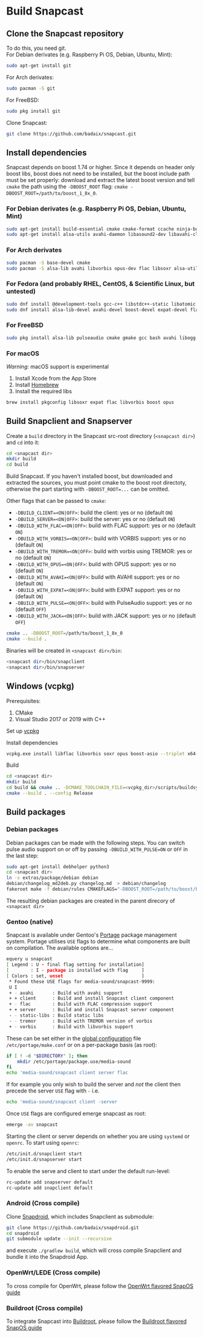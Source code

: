 # Build Snapcast

## Clone the Snapcast repository

To do this, you need git.  
For Debian derivates (e.g. Raspberry Pi OS, Debian, Ubuntu, Mint):

```sh
sudo apt-get install git
```

For Arch derivates:

```sh
sudo pacman -S git
```

For FreeBSD:

```sh
sudo pkg install git
```

Clone Snapcast:

```sh
git clone https://github.com/badaix/snapcast.git
```

## Install dependencies

Snapcast depends on boost 1.74 or higher. Since it depends on header only boost libs, boost does not need to be installed, but the boost include path must be set properly: download and extract the latest boost version and tell `cmake` the path using the `-DBOOST_ROOT` flag: `cmake -DBOOST_ROOT=/path/to/boost_1_8x_0`.

### For Debian derivates (e.g. Raspberry Pi OS, Debian, Ubuntu, Mint)

```sh
sudo apt-get install build-essential cmake cmake-format ccache ninja-build
sudo apt-get install alsa-utils avahi-daemon libasound2-dev libavahi-client-dev libboost-dev libexpat1-dev libflac-dev libjack-dev libopus-dev libpulse-dev libsoxr-dev libssl-dev libvorbis-dev libvorbisidec-dev
```

### For Arch derivates

```sh
sudo pacman -S base-devel cmake
sudo pacman -S alsa-lib avahi libvorbis opus-dev flac libsoxr alsa-utils boost expat openssl
```

### For Fedora (and probably RHEL, CentOS, & Scientific Linux, but untested)

```sh
sudo dnf install @development-tools gcc-c++ libstdc++-static libatomic cmake ccache ninja-build
sudo dnf install alsa-lib-devel avahi-devel boost-devel expat-devel flac-devel libvorbis-devel openssl-devel opus-devel pipewire-jack-audio-connection-kit-devel pulseaudio-libs-devel soxr-devel
```

### For FreeBSD

```sh
sudo pkg install alsa-lib pulseaudio cmake gmake gcc bash avahi libogg libvorbis opus flac libsoxr pkgconfig
```

### For macOS

*Warning:* macOS support is experimental

 1. Install Xcode from the App Store
 2. Install [Homebrew](http://brew.sh)
 3. Install the required libs

```sh
brew install pkgconfig libsoxr expat flac libvorbis boost opus
```

## Build Snapclient and Snapserver

Create a `build` directory in the Snapcast src-root directory (`<snapcast dir>`) and `cd` into it:

```sh
cd <snapcast dir>
mkdir build
cd build
```

Build Snapcast. If you haven't installed boost, but downloaded and extracted the sources, you must point cmake to the boost root directoty, otherwise the part starting with `-DBOOST_ROOT=...` can be omitted.

Other flags that can be passed to `cmake`:

- `-DBUILD_CLIENT=<ON|OFF>`: build the client: yes or no (default `ON`)
- `-DBUILD_SERVER=<ON|OFF>`: build the server: yes or no (default `ON`)
- `-DBUILD_WITH_FLAC=<ON|OFF>`: build with FLAC support: yes or no (default `ON`)
- `-DBUILD_WITH_VORBIS=<ON|OFF>`: build with VORBIS support: yes or no (default `ON`)
- `-DBUILD_WITH_TREMOR=<ON|OFF>`: build with vorbis using TREMOR: yes or no (default `ON`)
- `-DBUILD_WITH_OPUS=<ON|OFF>`: build with OPUS support: yes or no (default `ON`)
- `-DBUILD_WITH_AVAHI=<ON|OFF>`: build with AVAHI support: yes or no (default `ON`)
- `-DBUILD_WITH_EXPAT=<ON|OFF>`: build with EXPAT support: yes or no (default `ON`)
- `-DBUILD_WITH_PULSE=<ON|OFF>`: build with PulseAudio support: yes or no (default `OFF`)
- `-DBUILD_WITH_JACK=<ON|OFF>`: build with JACK support: yes or no (default `OFF`)

```sh
cmake .. -DBOOST_ROOT=/path/to/boost_1_8x_0
cmake --build .
```

Binaries will be created in `<snapcast dir>/bin`:

```sh
<snapcast dir>/bin/snapclient
<snapcast dir>/bin/snapserver
```

## Windows (vcpkg)

Prerequisites:

 1. CMake
 2. Visual Studio 2017 or 2019 with C++

Set up [vcpkg](https://github.com/Microsoft/vcpkg)

Install dependencies

```sh
vcpkg.exe install libflac libvorbis soxr opus boost-asio --triplet x64-windows
```

Build

```sh
cd <snapcast dir>
mkdir build
cd build && cmake .. -DCMAKE_TOOLCHAIN_FILE=<vcpkg_dir>/scripts/buildsystems/vcpkg.cmake
cmake --build . --config Release
```

## Build packages

### Debian packages

Debian packages can be made with the following steps. You can switch pulse audio support on or off by passing `-DBUILD_WITH_PULSE=ON` or `OFF` in the last step:

```sh
sudo apt-get install debhelper python3
cd <snapcast dir>
ln -s extras/package/debian debian
debian/changelog_md2deb.py changelog.md  > debian/changelog
fakeroot make -f debian/rules CMAKEFLAGS="-DBOOST_ROOT=/path/to/boost/boost_1_8x_0 -DCMAKE_BUILD_TYPE:STRING=Release -DBUILD_WITH_PULSE=OFF" binary
```

The resulting debian packages are created in the parent direcory of `<snapcast dir>`

### Gentoo (native)

Snapcast is available under Gentoo's [Portage](https://wiki.gentoo.org/wiki/Portage) package management system. Portage utilises `USE` flags to determine what components are built on compilation. The available options are...

```sh
equery u snapcast
[ Legend : U - final flag setting for installation]
[        : I - package is installed with flag     ]
[ Colors : set, unset                             ]
 * Found these USE flags for media-sound/snapcast-9999:
 U I
 + - avahi       : Build with avahi support
 + + client      : Build and install Snapcast client component
 + - flac        : Build with FLAC compression support
 + + server      : Build and install Snapcast server component
 - - static-libs : Build static libs
 - - tremor      : Build with TREMOR version of vorbis
 + - vorbis      : Build with libvorbis support
```

These can be set either in the [global configuration](https://wiki.gentoo.org/wiki//etc/portage/make.conf#USE) file `/etc/portage/make.conf` or on a per-package basis (as root):

```sh
if [ ! -d "$DIRECTORY" ]; then
    mkdir /etc/portage/package.use/media-sound
fi
echo 'media-sound/snapcast client server flac
```

If for example you only wish to build the server and *not* the client then precede the server `USE` flag with `-` i.e.

```sh
echo 'media-sound/snapcast client -server
```

Once `USE` flags are configured emerge snapcast as root:

```sh
emerge -av snapcast
```

Starting the client or server depends on whether you are using `systemd` or `openrc`. To start using `openrc`:

```sh
/etc/init.d/snapclient start
/etc/init.d/snapserver start
```

To enable the serve and client to start under the default run-level:

```sh
rc-update add snapserver default
rc-update add snapclient default
```

### Android (Cross compile)

Clone [Snapdroid](https://github.com/badaix/snapdroid), which includes Snapclient as submodule:

```sh
git clone https://github.com/badaix/snapdroid.git
cd snapdroid
git submodule update --init --recursive
```

and execute `./gradlew build`, which will cross compile Snapclient and bundle it into the Snapdroid App.

### OpenWrt/LEDE (Cross compile)

To cross compile for OpenWrt, please follow the [OpenWrt flavored SnapOS guide](https://github.com/badaix/snapos/blob/master/openwrt/README.md)

### Buildroot (Cross compile)

To integrate Snapcast into [Buildroot](https://buildroot.org/), please follow the [Buildroot flavored SnapOS guide](https://github.com/badaix/snapos/blob/master/buildroot-external/README.md)
